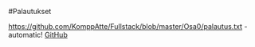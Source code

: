 #Palautukset

https://github.com/KomppAtte/Fullstack/blob/master/Osa0/palautus.txt - automatic!
[GitHub](https://github.com/KomppAtte/Fullstack/blob/master/Osa0/palautus.txt)
